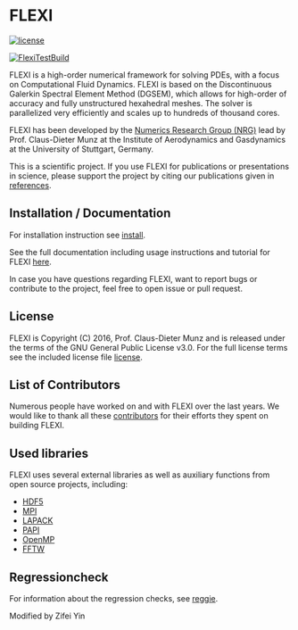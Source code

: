 # FLEXI

[![license](https://img.shields.io/github/license/flexi-framework/flexi.svg?maxAge=2592000)]()

[![FlexiTestBuild](https://github.com/zifeiyin/flexi-hybrid/actions/workflows/master.yml/badge.svg)](https://github.com/zifeiyin/flexi-hybrid/actions/workflows/master.yml)

FLEXI is a high-order numerical framework for solving PDEs,
with a focus on Computational Fluid Dynamics.
FLEXI is based on the Discontinuous Galerkin Spectral Element
Method (DGSEM), which allows for high-order of accuracy 
and fully unstructured hexahedral meshes.
The solver is parallelized very efficiently and scales up
to hundreds of thousand cores.

FLEXI has been developed by the [Numerics Research Group (NRG)][nrg]
lead by Prof. Claus-Dieter Munz at the Institute of Aerodynamics
and Gasdynamics at the University of Stuttgart, Germany.

This is a scientific project. If you use FLEXI for publications or
presentations in science, please support the project by citing
our publications given in [references](REFERENCE.md).

## Installation / Documentation

For installation instruction see [install](INSTALL.md).

See the full documentation including usage instructions and
tutorial for FLEXI [here][flexi].
 
In case you have questions regarding FLEXI, want to report bugs
or contribute to the project, feel free to open issue or pull
request.

## License
FLEXI is Copyright (C) 2016, Prof. Claus-Dieter Munz and is 
released under the terms of the
GNU General Public License v3.0. For the full license terms see
the included license file [license](LICENSE.md).

## List of Contributors
Numerous people have worked on and with FLEXI over the last years.
We would like to thank all these [contributors](CONTRIBUTORS.md)
for their efforts they spent on building FLEXI.

## Used libraries

FLEXI uses several external libraries as well as auxiliary functions from open source projects, including:
* [HDF5](https://www.hdfgroup.org/)
* [MPI](http://www.mcs.anl.gov/research/projects/mpi/)
* [LAPACK](http://www.netlib.org/lapack/)
* [PAPI](http://icl.cs.utk.edu/papi/)
* [OpenMP](http://www.openmp.org/)
* [FFTW](http://www.fftw.org/)

[nrg]:  https://www.iag.uni-stuttgart.de/arbeitsgruppen/numerische-methoden/
[flexi]: https://www.flexi-project.org/

## Regressioncheck

For information about the regression checks, see [reggie](REGGIE.md).

Modified by Zifei Yin
